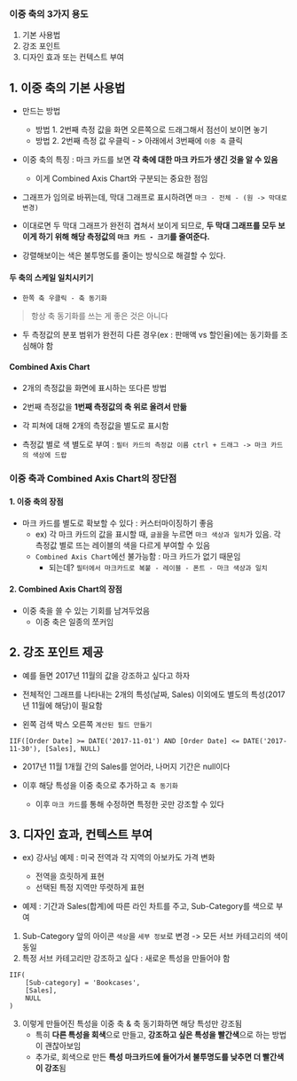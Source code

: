 ### 이중 축의 3가지 용도
1. 기본 사용법
2. 강조 포인트
3. 디자인 효과 또는 컨텍스트 부여

## 1. 이중 축의 기본 사용법
- 만드는 방법
	- 방법 1. 2번째 측정 값을 화면 오른쪽으로 드래그해서 점선이 보이면 놓기
	- 방법 2. 2번째 측정 값 우클릭 - > 아래에서 3번째에 `이중 축` 클릭

- 이중 축의 특징 : 마크 카드를 보면 **각 축에 대한 마크 카드가 생긴 것을 알 수 있음**
	- 이게 Combined Axis Chart와 구분되는 중요한 점임

- 그래프가 임의로 바뀌는데, 막대 그래프로 표시하려면 `마크 - 전체 - (원 -> 막대로 변경)`
- 이대로면 두 막대 그래프가 완전히 겹쳐서 보이게 되므로, **두 막대 그래프를 모두 보이게 하기 위해 해당 측정값의 `마크 카드 - 크기`를 줄여준다.**
- 강렬해보이는 색은 불투명도를 줄이는 방식으로 해결할 수 있다.

#### 두 축의 스케일 일치시키기
- `한쪽 축 우클릭 - 축 동기화`

> 항상 축 동기화를 쓰는 게 좋은 것은 아니다
- 두 측정값의 분포 범위가 완전히 다른 경우(ex : 판매액 vs 할인율)에는 동기화를 조심해야 함

#### Combined Axis Chart
- 2개의 측정값을 화면에 표시하는 또다른 방법
- 2번째 측정값을 **1번째 측정값의 축 위로 올려서 만듦**
- 각 피쳐에 대해 2개의 측정값을 별도로 표시함

- 측정값 별로 색 별도로 부여 : `필터 카드의 측정값 이름 ctrl + 드래그 -> 마크 카드의 색상에 드랍`

### 이중 축과 Combined Axis Chart의 장단점

#### 1. 이중 축의 장점
- 마크 카드를 별도로 확보할 수 있다 : 커스터마이징하기 좋음
	- ex) 각 마크 카드의 값을 표시할 때, `글꼴`을 누르면 `마크 색상과 일치`가 있음. 각 측정값 별로 뜨는 레이블의 색을 다르게 부여할 수 있음
	- `Combined Axis Chart`에선 불가능함 : 마크 카드가 없기 때문임
		- 되는데? `필터에서 마크카드로 복붙 - 레이블 - 폰트 - 마크 색상과 일치`

#### 2. Combined Axis Chart의 장점
- 이중 축을 쓸 수 있는 기회를 남겨두었음
	- 이중 축은 일종의 쪼커임

## 2. 강조 포인트 제공
- 예를 들면 2017년 11월의 값을 강조하고 싶다고 하자
- 전체적인 그래프를 나타내는 2개의 특성(날짜, Sales) 이외에도 별도의 특성(2017년 11월에 해당)이 필요함

- 왼쪽 검색 박스 오른쪽 `계산된 필드 만들기`
```tableau
IIF([Order Date] >= DATE('2017-11-01') AND [Order Date] <= DATE('2017-11-30'), [Sales], NULL)
```
- 2017년 11월 1개월 간의 Sales를 얻어라, 나머지 기간은 null이다

- 이후 해당 특성을 이중 축으로 추가하고 `축 동기화`
	- 이후 `마크 카드`를 통해 수정하면 특정한 곳만 강조할 수 있다

## 3. 디자인 효과, 컨텍스트 부여
- ex) 강사님 예제 : 미국 전역과 각 지역의 아보카도 가격 변화
	- 전역을 흐릿하게 표현
	- 선택된 특정 지역만 뚜렷하게 표현

- 예제 :  기간과 Sales(합계)에 따른 라인 차트를 주고, Sub-Category를 색으로 부여
1. Sub-Category 앞의 아이콘 `색상`을 `세부 정보`로 변경 -> 모든 서브 카테고리의 색이 동일
2. 특정 서브 카테고리만 강조하고 싶다 : 새로운 특성을 만들어야 함
```tableau
IIF(
	[Sub-category] = 'Bookcases',
	[Sales],
	NULL
)
```
3. 이렇게 만들어진 특성을 이중 축 & 축 동기화하면 해당 특성만 강조됨
	- 특히 **다른 특성을 회색**으로 만들고, **강조하고 싶은 특성을 빨간색**으로 하는 방법이 괜찮아보임
	- 추가로, 회색으로 만든 **특성 마크카드에 들어가서 불투명도를 낮추면 더 빨간색이 강조**됨
